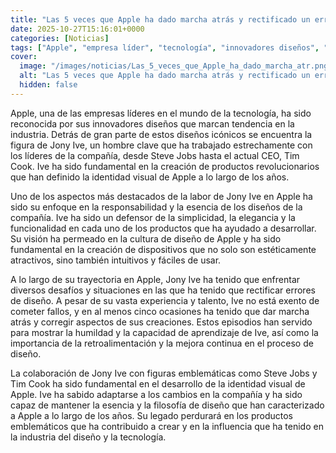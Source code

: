 ```yaml
---
title: "Las 5 veces que Apple ha dado marcha atrás y rectificado un error de diseño"
date: 2025-10-27T15:16:01+0000
categories: [Noticias]
tags: ["Apple", "empresa líder", "tecnología", "innovadores diseños", "Jony Ive", "productos revolucionarios", "cultura de diseño", "identidad visual", "responsabilidad", "simplicidad", "elegancia", "funcionalidad", "errores de diseño", "retroalimentación", "mejora continua."]
cover:
  image: "/images/noticias/Las_5_veces_que_Apple_ha_dado_marcha_atr.png"
  alt: "Las 5 veces que Apple ha dado marcha atrás y rectificado un error de diseño"
  hidden: false
---
```


Apple, una de las empresas líderes en el mundo de la tecnología, ha sido reconocida por sus innovadores diseños que marcan tendencia en la industria. Detrás de gran parte de estos diseños icónicos se encuentra la figura de Jony Ive, un hombre clave que ha trabajado estrechamente con los líderes de la compañía, desde Steve Jobs hasta el actual CEO, Tim Cook. Ive ha sido fundamental en la creación de productos revolucionarios que han definido la identidad visual de Apple a lo largo de los años.

Uno de los aspectos más destacados de la labor de Jony Ive en Apple ha sido su enfoque en la responsabilidad y la esencia de los diseños de la compañía. Ive ha sido un defensor de la simplicidad, la elegancia y la funcionalidad en cada uno de los productos que ha ayudado a desarrollar. Su visión ha permeado en la cultura de diseño de Apple y ha sido fundamental en la creación de dispositivos que no solo son estéticamente atractivos, sino también intuitivos y fáciles de usar.

A lo largo de su trayectoria en Apple, Jony Ive ha tenido que enfrentar diversos desafíos y situaciones en las que ha tenido que rectificar errores de diseño. A pesar de su vasta experiencia y talento, Ive no está exento de cometer fallos, y en al menos cinco ocasiones ha tenido que dar marcha atrás y corregir aspectos de sus creaciones. Estos episodios han servido para mostrar la humildad y la capacidad de aprendizaje de Ive, así como la importancia de la retroalimentación y la mejora continua en el proceso de diseño.

La colaboración de Jony Ive con figuras emblemáticas como Steve Jobs y Tim Cook ha sido fundamental en el desarrollo de la identidad visual de Apple. Ive ha sabido adaptarse a los cambios en la compañía y ha sido capaz de mantener la esencia y la filosofía de diseño que han caracterizado a Apple a lo largo de los años. Su legado perdurará en los productos emblemáticos que ha contribuido a crear y en la influencia que ha tenido en la industria del diseño y la tecnología.
